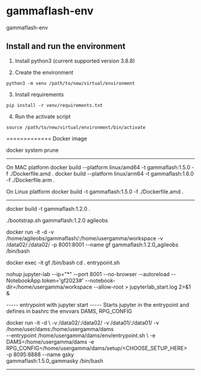 # gammaflash-env
gammaflash-env

## Install and run the environment

1. Install python3 (current supported version 3.8.8)

2. Create the environment

```
python3 -m venv /path/to/new/virtual/environment
```

3. Install requirements

```
pip install -r venv/requirements.txt
```

4. Run the activate script

```
source /path/to/new/virtual/environment/bin/activate
```

=============
Docker image

docker system prune

-----

On MAC platform
docker build --platform linux/amd64 -t gammaflash:1.5.0 -f ./Dockerfile.amd .
docker build --platform linux/arm64 -t gammaflash:1.6.0 -f ./Dockerfile.arm .


On Linux platform
docker build -t gammaflash:1.5.0 -f ./Dockerfile.amd .

-----

docker build -t gammaflash:1.2.0 .

./bootstrap.sh gammaflash:1.2.0 agileobs

docker run -it -d -v /home/agileobs/gammaflash/:/home/usergamma/workspace -v /data02/:/data02/  -p 8001:8001 --name gf gammaflash:1.2.0_agileobs /bin/bash

docker exec -it gf /bin/bash
cd
. entrypoint.sh

nohup jupyter-lab --ip="*" --port 8001 --no-browser --autoreload --NotebookApp.token='gf2023#'  --notebook-dir=/home/usergamma/workspace --allow-root > jupyterlab_start.log 2>&1 &

----- entrypoint with jupyter start -----
Starts jupyter in the entrypoint and defines in bashrc the envvars DAMS, RPG_CONFIG

docker run -it -d \ 
    -v /data02/:/data02/ -v /data01/:/data01/ -v /home/user/dams:/home/usergamma/dams \
    --entrypoint /home/usergamma/dams/env/entrypoint.sh \ 
    -e DAMS=/home/usergamma/dams -e RPG_CONFIG=/home/usergamma/dams/setup/<CHOOSE_SETUP_HERE> \
    -p 8095:8888 --name gsky \
    gammaflash:1.5.0_gammasky /bin/bash

-----------------------------------------
